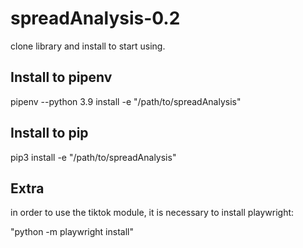 # spreadAnalysis-0.2

clone library and install to start using.

## Install to pipenv

pipenv --python 3.9 install -e "/path/to/spreadAnalysis"

## Install to pip

pip3 install -e "/path/to/spreadAnalysis"

## Extra

in order to use the tiktok module, it is necessary to install playwright:

  "python -m playwright install"
